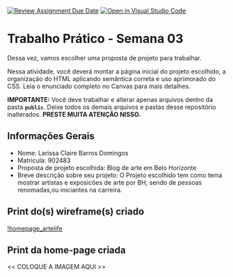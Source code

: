 [![Review Assignment Due Date](https://classroom.github.com/assets/deadline-readme-button-22041afd0340ce965d47ae6ef1cefeee28c7c493a6346c4f15d667ab976d596c.svg)](https://classroom.github.com/a/lzSD2mJw)
[![Open in Visual Studio Code](https://classroom.github.com/assets/open-in-vscode-2e0aaae1b6195c2367325f4f02e2d04e9abb55f0b24a779b69b11b9e10269abc.svg)](https://classroom.github.com/online_ide?assignment_repo_id=20111676&assignment_repo_type=AssignmentRepo)
# Trabalho Prático - Semana 03

Dessa vez, vamos escolher uma proposta de projeto para trabalhar.

Nessa atividade, você deverá montar a página inicial do projeto escolhido, a organização do HTML aplicando semântica correta e uso aprimorado do CSS. Leia o enunciado completo no Canvas para mais detalhes.

**IMPORTANTE:** Você deve trabalhar e alterar apenas arquivos dentro da pasta **`public`**. Deixe todos os demais arquivos e pastas desse repositório inalterados. **PRESTE MUITA ATENÇÃO NISSO.**

## Informações Gerais

- Nome: Larissa Claire Barros Domingos
- Matricula: 902483
- Proposta de projeto escolhida: Blog de arte em Belo Horizonte 
- Breve descrição sobre seu projeto: O Projeto escolhido tem como tema mostrar artistas e exposicões de arte por BH, sendo de pessoas renomadas,ou iniciantes na carreira.


## Print do(s) wireframe(s) criado

[!homepage_artelife](/public/ARTELIFE_projetohomepage.png)


## Print da home-page criada

<<  COLOQUE A IMAGEM AQUI >>
